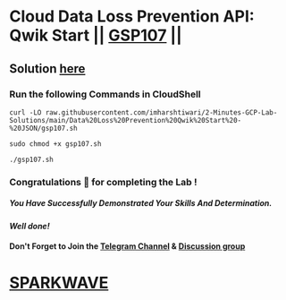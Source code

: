 # Cloud Data Loss Prevention API: Qwik Start || [GSP107](https://www.cloudskillsboost.google/focuses/600?parent=catalog) ||

## Solution [here](https://youtu.be/NGNYuBVhN6Y)

### Run the following Commands in CloudShell

```
curl -LO raw.githubusercontent.com/imharshtiwari/2-Minutes-GCP-Lab-Solutions/main/Data%20Loss%20Prevention%20Qwik%20Start%20-%20JSON/gsp107.sh

sudo chmod +x gsp107.sh

./gsp107.sh
```

### Congratulations 🎉 for completing the Lab !

##### *You Have Successfully Demonstrated Your Skills And Determination.*

#### *Well done!*

#### Don't Forget to Join the [Telegram Channel](https://t.me/sparkwave.01) & [Discussion group](https://t.me/sparkwave.01chats)

# [SPARKWAVE](https://www.youtube.com/@sparkwave.01)
